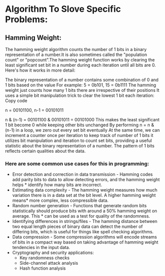 # Algorithm To Slove Specific Problems:


## Hamming Weight:
The hamming weight algorithm counts the number of 1 bits in a binary representation of a number.It is also sometimes called the "population count" or "popcount".The hamming weight function works by clearing the least significant set bit in a number during each iteration until all bits are 0. Here's how it works in more detail:

The binary representation of a number contains some combination of 0 and 1 bits based on the value
For example: 5 = 0b101, 15 = 0b1111
The hamming weight just counts how many 1 bits there are irrespective of their positions
It uses a simple bit manipulation trick to clear the lowest 1 bit each iteration:
Copy code

n = 00101100,
n-1 = 00101011  

n & (n-1) = 00101100 & 00101011 = 00101000
This makes the least significant 1 bit become 0 while keeping other bits unchanged
By performing n = n & (n-1) in a loop, we zero out every set bit eventually
At the same time, we can increment a counter once per iteration to keep track of number of 1 bits
it utilizes bit manipulation and iteration to count set bits, providing a useful statistic about the binary representation of a number. The pattern of 1 bits reflects certain qualities about the data.

### Here are some common use cases for this in programming:
* Error detection and correction in data transmission - Hamming codes add parity bits to data to allow detecting errors, and the hamming weight helps * identify how many bits are incorrect.
* Estimating data complexity - The hamming weight measures how much variation there is in a data set at the bit level. A higher hamming weight means*  more complex, less compressible data.
* Random number generation - Functions that generate random bits statistically should produce bits with around a 50% hamming weight on average. This * can be used as a test for quality of the randomness.
* Identifying differences in strings/files - The hamming distance between two equal length pieces of binary data can detect the number of differing 
  bits, which is useful for things like spell checking algorithms.
* Data compression - Some compression algorithms will encode streams of bits in a compact way based on taking advantage of hamming weight tendencies 
  in the input data.
* Cryptography and security applications:
  + Key randomness checks
  + Side-channel attack analysis
  + Hash function analysis
